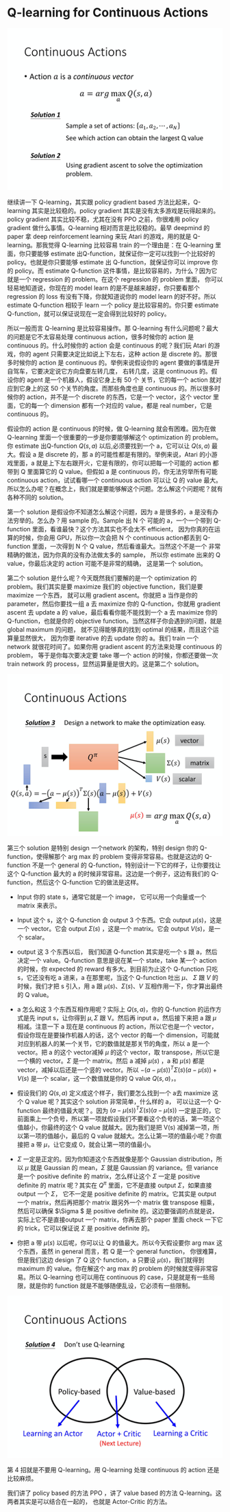 # Q-learning for Continuous Actions

![](img/8.1.png)

继续讲一下 Q-learning，其实跟 policy gradient based 方法比起来，Q-learning 其实是比较稳的。policy gradient 其实是没有太多游戏是玩得起来的。policy gradient 其实比较不稳，尤其在没有 PPO 之前，你很难用 policy gradient 做什么事情。Q-learning 相对而言是比较稳的。最早 deepmind 的 paper 拿 deep reinforcement learning 来玩 Atari 的游戏，用的就是 Q-learning。那我觉得 Q-learning 比较容易 train 的一个理由是：在 Q-learning 里面，你只要能够 estimate 出Q-function，就保证你一定可以找到一个比较好的 policy。也就是你只要能够 estimate 出 Q-function，就保证你可以 improve 你的 policy。而 estimate Q-function 这件事情，是比较容易的，为什么？因为它就是一个 regression 的 problem。在这个 regression 的 problem 里面， 你可以轻易地知道说，你现在的 model learn 的是不是越来越好，你只要看那个 regression 的 loss 有没有下降，你就知道说你的 model learn 的好不好。所以 estimate Q-function 相较于 learn 一个 policy 是比较容易的。你只要 estimate Q-function，就可以保证说现在一定会得到比较好的 policy。

所以一般而言 Q-learning 是比较容易操作。那 Q-learning 有什么问题呢？最大的问题是它不太容易处理 continuous action，很多时候你的 action 是 continuous 的。什么时候你的 action 会是 continuous 的呢？我们玩 Atari 的游戏，你的 agent 只需要决定比如说上下左右，这种 action 是 discrete 的。那很多时候你的 action 是 continuous 的。举例来说假设你的 agent 要做的事情是开自驾车，它要决定说它方向盘要左转几度， 右转几度，这是 continuous 的。假设你的 agent 是一个机器人，假设它身上有 50 个 关节，它的每一个 action 就对应到它身上的这 50 个关节的角度。而那些角度也是 continuous 的。所以很多时候你的 action，并不是一个 discrete 的东西，它是一个 vector，这个 vector 里面，它的每一个 dimension 都有一个对应的 value，都是 real number，它是 continuous 的。

假设你的 action 是 continuous 的时候，做 Q-learning 就会有困难。因为在做 Q-learning 里面一个很重要的一步是你要能够解这个 optimization 的 problem。你 estimate 出Q-function $Q(s,a)$ 以后,必须要找到一个 a，它可以让 $Q(s,a)$ 最大。假设 a 是 discrete 的，那 a 的可能性都是有限的。举例来说，Atari 的小游戏里面，a 就是上下左右跟开火，它是有限的，你可以把每一个可能的 action 都带到 Q 里面算它的 Q value。但假如 a 是 continuous 的，你无法穷举所有可能 continuous action，试试看哪一个 continuous action 可以让 Q 的 value 最大。所以怎么办呢？在概念上，我们就是要能够解这个问题。怎么解这个问题呢？就有各种不同的 solution。

第一个 solution 是假设你不知道怎么解这个问题，因为 a 是很多的，a 是没有办法穷举的。怎么办？用 sample 的。Sample 出 N 个 可能的 a，一个一个带到 Q-function 里面，看谁最快？这个方法其实也不会太不 efficient， 因为你真的在运算的时候，你会用 GPU，所以你一次会把 N 个 continuous action都丢到 Q-function 里面，一次得到 N 个 Q value，然后看谁最大。当然这个不是一个 非常精确的做法，因为你真的没有办法做太多的 sample， 所以你 estimate 出来的 Q value，你最后决定的 action 可能不是非常的精确， 这是第一个 solution。

第二个 solution 是什么呢？今天既然我们要解的是一个 optimization 的 problem。我们其实是要 maximize 我们的 objective function，我们是要 maximize 一个东西， 就可以用 gradient ascent。你就把 a 当作是你的 parameter，然后你要找一组 a 去 maximize 你的 Q-function，你就用 gradient ascent 去 update a 的 value，最后看看你能不能找到一个 a 去 maximize 你的 Q-function，也就是你的 objective function。当然这样子你会遇到的问题，就是 global maximum 的问题， 就不见得能够真的找到 optimal 的结果，而且这个运算量显然很大， 因为你要 iterative 的去 update 你的 a。我们 train 一个 network 就很花时间了。如果你用 gradient ascent 的方法来处理 continuous 的 problem， 等于是你每次要决定要 take 哪一个 action 的时候，你都还要做一次 train network 的 process，显然运算量是很大的。这是第二个 solution。

![](img/8.2.png)

第三个 solution 是特别 design 一个network 的架构，特别 design 你的 Q-function，使得解那个 arg max 的 problem 变得非常容易。也就是这边的 Q-function 不是一个 general 的 Q-function，特别设计一下它的样子，让你要找让这个 Q-function 最大的 a 的时候非常容易。这边是一个例子，这边有我们的 Q-function，然后这个 Q-function 它的做法是这样。

* Input 你的 state s，通常它就是一个 image， 它可以用一个向量或一个 matrix 来表示。
* Input 这个 s，这个 Q-function 会 output 3 个东西。它会 output $\mu(s)$，这是一个 vector。它会 output $\Sigma(s)$ ，这是一个 matrix。它会 output $V(s)$，是一个 scalar。
* output 这 3 个东西以后， 我们知道 Q-function 其实是吃一个 s 跟 a，然后决定一个 value。Q-function 意思是说在某一个 state，take 某一个 action 的时候，你 expected 的 reward 有多大。到目前为止这个 Q-function 只吃 s，它还没有吃 a 进来，a 在那里呢，当这个 Q-function 吐出 $\mu$、 $\Sigma$ 跟 $V$ 的时候，我们才把 s 引入，用 a 跟 $\mu(s)、\Sigma(s)、V$  互相作用一下，你才算出最终的 Q value。

* a 怎么和这 3 个东西互相作用呢？实际上 $Q(s,a)$，你的 Q-function 的运作方式是先 input s，让你得到 $\mu,\Sigma$ 跟 V。然后再 input a，然后接下来把 a 跟 $\mu$ 相减。注意一下 a 现在是 continuous 的 action，所以它也是一个 vector，假设你现在是要操作机器人的话，这个 vector 的每一个 dimension，可能就对应到机器人的某一个关节，它的数值就是那关节的角度，所以 a 是一个 vector。把 a 的这个 vector减掉 $\mu$ 的这个 vector，取 transpose，所以它是一个横的 vector。$\Sigma$ 是一个 matrix。然后 a 减掉 $\mu(s)$ ，a 和 $\mu(s)$ 都是 vector，减掉以后还是一个竖的 vector。所以 $-(a-\mu(s))^{T} \Sigma(s)(a-\mu(s))+V(s)$ 是一个 scalar，这一个数值就是你的 Q value $Q(s,a)$，。

* 假设我们的 $Q(s,a)$ 定义成这个样子，我们要怎么找到一个 a去 maximize 这个 Q value 呢？其实这个 solution 非常简单，什么样的 a， 可以让这一个 Q-function 最终的值最大呢？。因为 $(a-\mu(s))^{T} \Sigma(s)(a-\mu(s))$ 一定是正的，它前面乘上一个负号，所以第一项就假设我们不要看这个负号的话，第一项这个值越小，你最终的这个 Q value 就越大。因为我们是把 V(s) 减掉第一项，所以第一项的值越小，最后的 Q value 就越大。怎么让第一项的值最小呢？你直接把 a 带 $\mu$，让它变成 0，就会让第一项的值最小。

* $\Sigma$ 一定是正定的。因为你知道这个东西就像是那个 Gaussian distribution，所以 $\mu$ 就是 Gaussian 的 mean，$\Sigma$ 就是 Gaussian 的 variance。但 variance 是一个 positive definite 的 matrix，怎么样让这个 $\Sigma$ 一定是 positive definite 的 matrix 呢？其实在 $Q^{\pi}$ 里面，它不是直接 output $\Sigma$，如果直接 output 一个 $\Sigma$， 它不一定是 positive definite 的 matrix。它其实是 output 一个 matrix，然后再把那个 matrix 跟另外一个 matrix 做 transpose 相乘， 然后可以确保 $\Sigma $ 是 positive definite 的。这边要强调的点就是说，实际上它不是直接output 一个 matrix，你再去那个 paper 里面 check 一下它的 trick，它可以保证说 $\Sigma$ 是 positive definite 的。
* 你把 a 带 $\mu(s)$ 以后呢，你可以让 Q 的值最大。所以今天假设要你 arg max 这个东西，虽然 in general 而言，若 Q 是一个 general function， 你很难算，但是我们这边 design 了 Q 这个 function，a 只要设 $\mu(s)$，我们就得到 maximum 的 value。你在解这个 arg max 的 problem 的时候就变得非常容易。所以 Q-learning 也可以用在 continuous 的 case，只是就是有一些局限，就是你的 function 就是不能够随便乱设，它必须有一些限制。 

![](img/8.3.png)

第 4 招就是不要用 Q-learning。用 Q-learning 处理 continuous 的 action 还是比较麻烦。

我们讲了 policy based 的方法 PPO ，讲了 value based 的方法 Q-learning。这两者其实是可以结合在一起的， 也就是 Actor-Critic 的方法。